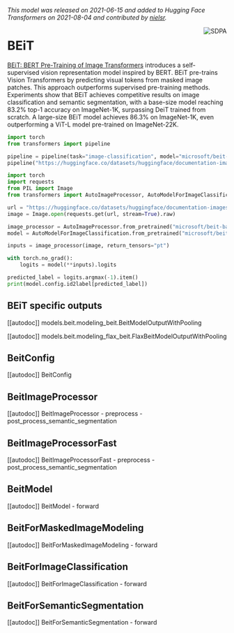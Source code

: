 <!--Copyright 2021 The HuggingFace Team. All rights reserved.

Licensed under the Apache License, Version 2.0 (the "License"); you may not use this file except in compliance with
the License. You may obtain a copy of the License at

http://www.apache.org/licenses/LICENSE-2.0

Unless required by applicable law or agreed to in writing, software distributed under the License is distributed on
an "AS IS" BASIS, WITHOUT WARRANTIES OR CONDITIONS OF ANY KIND, either express or implied. See the License for the
specific language governing permissions and limitations under the License.

⚠️ Note that this file is in Markdown but contain specific syntax for our doc-builder (similar to MDX) that may not be
rendered properly in your Markdown viewer.

-->
*This model was released on 2021-06-15 and added to Hugging Face Transformers on 2021-08-04 and contributed by [nielsr](https://huggingface.co/nielsr).*

<div style="float: right;">
    <div class="flex flex-wrap space-x-1">
        <img alt="SDPA" src="https://img.shields.io/badge/SDPA-DE3412?style=flat&logo=pytorch&logoColor=white">
    </div>
</div>

# BEiT

[BEiT: BERT Pre-Training of Image Transformers](https://huggingface.co/papers/2106.08254) introduces a self-supervised vision representation model inspired by BERT. BEiT pre-trains Vision Transformers by predicting visual tokens from masked image patches. This approach outperforms supervised pre-training methods. Experiments show that BEiT achieves competitive results on image classification and semantic segmentation, with a base-size model reaching 83.2% top-1 accuracy on ImageNet-1K, surpassing DeiT trained from scratch. A large-size BEiT model achieves 86.3% on ImageNet-1K, even outperforming a ViT-L model pre-trained on ImageNet-22K.

<hfoptions id="usage">
<hfoption id="Pipeline">

```py
import torch
from transformers import pipeline

pipeline = pipeline(task="image-classification", model="microsoft/beit-base-patch16-224-pt22k", dtype="auto")
pipeline("https://huggingface.co/datasets/huggingface/documentation-images/resolve/main/pipeline-cat-chonk.jpeg")
```

</hfoption>
<hfoption id="AutoModel">

```python
import torch
import requests
from PIL import Image
from transformers import AutoImageProcessor, AutoModelForImageClassification

url = "https://huggingface.co/datasets/huggingface/documentation-images/resolve/main/pipeline-cat-chonk.jpeg"
image = Image.open(requests.get(url, stream=True).raw)

image_processor = AutoImageProcessor.from_pretrained("microsoft/beit-base-patch16-224-pt22k")
model = AutoModelForImageClassification.from_pretrained("microsoft/beit-base-patch16-224-pt22k", dtype="auto")

inputs = image_processor(image, return_tensors="pt")

with torch.no_grad():
    logits = model(**inputs).logits

predicted_label = logits.argmax(-1).item()
print(model.config.id2label[predicted_label])
```

</hfoption>
</hfoptions>

## BEiT specific outputs

[[autodoc]] models.beit.modeling_beit.BeitModelOutputWithPooling

[[autodoc]] models.beit.modeling_flax_beit.FlaxBeitModelOutputWithPooling

## BeitConfig

[[autodoc]] BeitConfig

## BeitImageProcessor

[[autodoc]] BeitImageProcessor
    - preprocess
    - post_process_semantic_segmentation

## BeitImageProcessorFast

[[autodoc]] BeitImageProcessorFast
    - preprocess
    - post_process_semantic_segmentation

## BeitModel

[[autodoc]] BeitModel
    - forward

## BeitForMaskedImageModeling

[[autodoc]] BeitForMaskedImageModeling
    - forward

## BeitForImageClassification

[[autodoc]] BeitForImageClassification
    - forward

## BeitForSemanticSegmentation

[[autodoc]] BeitForSemanticSegmentation
    - forward

